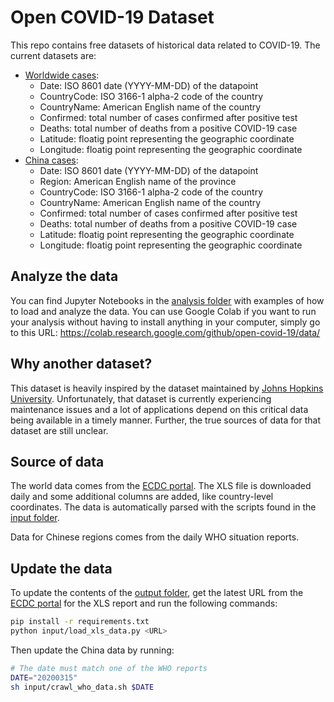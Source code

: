 # Open COVID-19 Dataset
This repo contains free datasets of historical data related to COVID-19.
The current datasets are:
* [Worldwide cases](output/world.csv):
  - Date: ISO 8601 date (YYYY-MM-DD) of the datapoint
  - CountryCode: ISO 3166-1 alpha-2 code of the country
  - CountryName: American English name of the country
  - Confirmed: total number of cases confirmed after positive test
  - Deaths: total number of deaths from a positive COVID-19 case
  - Latitude: floatig point representing the geographic coordinate
  - Longitude: floatig point representing the geographic coordinate
* [China cases](output/china.csv):
  - Date: ISO 8601 date (YYYY-MM-DD) of the datapoint
  - Region: American English name of the province
  - CountryCode: ISO 3166-1 alpha-2 code of the country
  - CountryName: American English name of the country
  - Confirmed: total number of cases confirmed after positive test
  - Deaths: total number of deaths from a positive COVID-19 case
  - Latitude: floatig point representing the geographic coordinate
  - Longitude: floatig point representing the geographic coordinate

## Analyze the data
You can find Jupyter Notebooks in the [analysis folder](input) with examples
of how to load and analyze the data. You can use Google Colab if you want to 
run your analysis without having to install anything in your computer, simply 
go to this URL: https://colab.research.google.com/github/open-covid-19/data/

## Why another dataset?
This dataset is heavily inspired by the dataset maintained by 
[Johns Hopkins University][1]. Unfortunately, that dataset is currently 
experiencing maintenance issues and a lot of applications depend on this 
critical data being available in a timely manner. Further, the true sources
of data for that dataset are still unclear.

## Source of data
The world data comes from the [ECDC portal][2]. The XLS file is downloaded 
daily and some additional columns are added, like country-level coordinates. 
The data is automatically parsed with the scripts found in the 
[input folder](input).

Data for Chinese regions comes from the daily WHO situation reports.

## Update the data
To update the contents of the [output folder](output), get the latest URL from
the [ECDC portal][2] for the XLS report and run the following commands:
```sh
pip install -r requirements.txt
python input/load_xls_data.py <URL>
```

Then update the China data by running:
```sh
# The date must match one of the WHO reports
DATE="20200315"
sh input/crawl_who_data.sh $DATE
```

[1]: https://github.com/CSSEGISandData/COVID-19
[2]: https://www.ecdc.europa.eu/en/publications-data/download-todays-data-geographic-distribution-covid-19-cases-worldwide